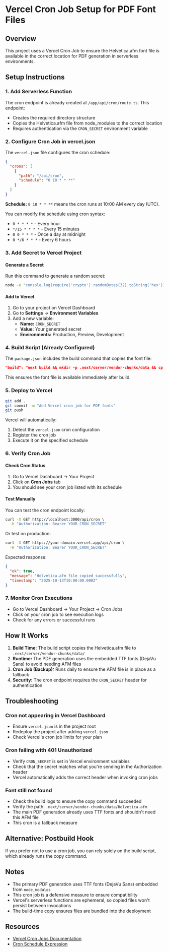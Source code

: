 # Vercel Cron Job Setup for PDF Font Files

## Overview

This project uses a Vercel Cron Job to ensure the Helvetica.afm font file is available in the correct location for PDF generation in serverless environments.

## Setup Instructions

### 1. Add Serverless Function

The cron endpoint is already created at `/app/api/cron/route.ts`. This endpoint:

- Creates the required directory structure
- Copies the Helvetica.afm file from node_modules to the correct location
- Requires authentication via the `CRON_SECRET` environment variable

### 2. Configure Cron Job in vercel.json

The `vercel.json` file configures the cron schedule:

```json
{
  "crons": [
    {
      "path": "/api/cron",
      "schedule": "0 10 * * **"
    }
  ]
}
```

**Schedule:** `0 10 * * **` means the cron runs at 10:00 AM every day (UTC).

You can modify the schedule using cron syntax:

- `0 * * * *` - Every hour
- `*/15 * * * *` - Every 15 minutes
- `0 0 * * *` - Once a day at midnight
- `0 */6 * * *` - Every 6 hours

### 3. Add Secret to Vercel Project

#### Generate a Secret

Run this command to generate a random secret:

```bash
node -e "console.log(require('crypto').randomBytes(32).toString('hex'))"
```

#### Add to Vercel

1. Go to your project on Vercel Dashboard
2. Go to **Settings** → **Environment Variables**
3. Add a new variable:
   - **Name:** `CRON_SECRET`
   - **Value:** Your generated secret
   - **Environments:** Production, Preview, Development

### 4. Build Script (Already Configured)

The `package.json` includes the build command that copies the font file:

```json
"build": "next build && mkdir -p .next/server/vendor-chunks/data && cp node_modules/pdfkit/js/data/Helvetica.afm .next/server/vendor-chunks/data/"
```

This ensures the font file is available immediately after build.

### 5. Deploy to Vercel

```bash
git add .
git commit -m "Add Vercel cron job for PDF fonts"
git push
```

Vercel will automatically:

1. Detect the `vercel.json` cron configuration
2. Register the cron job
3. Execute it on the specified schedule

### 6. Verify Cron Job

#### Check Cron Status

1. Go to Vercel Dashboard → Your Project
2. Click on **Cron Jobs** tab
3. You should see your cron job listed with its schedule

#### Test Manually

You can test the cron endpoint locally:

```bash
curl -X GET http://localhost:3000/api/cron \
  -H "Authorization: Bearer YOUR_CRON_SECRET"
```

Or test on production:

```bash
curl -X GET https://your-domain.vercel.app/api/cron \
  -H "Authorization: Bearer YOUR_CRON_SECRET"
```

Expected response:

```json
{
  "ok": true,
  "message": "Helvetica.afm file copied successfully",
  "timestamp": "2025-10-13T10:00:00.000Z"
}
```

### 7. Monitor Cron Executions

- Go to Vercel Dashboard → Your Project → Cron Jobs
- Click on your cron job to see execution logs
- Check for any errors or successful runs

## How It Works

1. **Build Time:** The build script copies the Helvetica.afm file to `.next/server/vendor-chunks/data/`
2. **Runtime:** The PDF generation uses the embedded TTF fonts (DejaVu Sans) to avoid needing AFM files
3. **Cron Job (Backup):** Runs daily to ensure the AFM file is in place as a fallback
4. **Security:** The cron endpoint requires the `CRON_SECRET` header for authentication

## Troubleshooting

### Cron not appearing in Vercel Dashboard

- Ensure `vercel.json` is in the project root
- Redeploy the project after adding `vercel.json`
- Check Vercel's cron job limits for your plan

### Cron failing with 401 Unauthorized

- Verify `CRON_SECRET` is set in Vercel environment variables
- Check that the secret matches what you're sending in the Authorization header
- Vercel automatically adds the correct header when invoking cron jobs

### Font still not found

- Check the build logs to ensure the copy command succeeded
- Verify the path: `.next/server/vendor-chunks/data/Helvetica.afm`
- The main PDF generation already uses TTF fonts and shouldn't need this AFM file
- This cron is a fallback measure

## Alternative: Postbuild Hook

If you prefer not to use a cron job, you can rely solely on the build script, which already runs the copy command.

## Notes

- The primary PDF generation uses TTF fonts (DejaVu Sans) embedded from `node_modules`
- This cron job is a defensive measure to ensure compatibility
- Vercel's serverless functions are ephemeral, so copied files won't persist between invocations
- The build-time copy ensures files are bundled into the deployment

## Resources

- [Vercel Cron Jobs Documentation](https://vercel.com/docs/cron-jobs)
- [Cron Schedule Expression](https://crontab.guru/)
